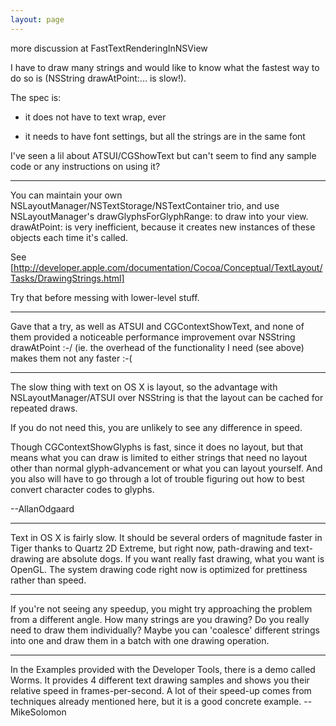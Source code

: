 ```yaml
---
layout: page
---
```


more discussion at FastTextRenderingInNSView

I have to draw many strings and would like to know what the fastest way to do so is (NSString drawAtPoint:... is slow!).

The spec is:

- it does not have to text wrap, ever

- it needs to have font settings, but all the strings are in the same font


I've seen a lil about ATSUI/CGShowText but can't seem to find any sample code or any instructions on using it?

----

You can maintain your own NSLayoutManager/NSTextStorage/NSTextContainer trio, and use NSLayoutManager's     drawGlyphsForGlyphRange: to draw into your view.     drawAtPoint: is very inefficient, because it creates new instances of these objects each time it's called. 

See [http://developer.apple.com/documentation/Cocoa/Conceptual/TextLayout/Tasks/DrawingStrings.html]

Try that before messing with lower-level stuff.

----

Gave that a try, as well as ATSUI and CGContextShowText, and none of them provided a noticeable performance improvement ovar NSString drawAtPoint :-/ (ie. the overhead of the functionality I need (see above) makes them not any faster :-(

----

The slow thing with text on OS X is layout, so the advantage with NSLayoutManager/ATSUI over NSString is that the layout can be cached for repeated draws.

If you do not need this, you are unlikely to see any difference in speed.

Though CGContextShowGlyphs is fast, since it does no layout, but that means what you can draw is limited to either strings that need no layout other than normal glyph-advancement or what you can layout yourself. And you also will have to go through a lot of trouble figuring out how to best convert character codes to glyphs.

--AllanOdgaard

----

Text in OS X is fairly slow. It should be several orders of magnitude faster in Tiger thanks to Quartz 2D Extreme, but right now, path-drawing and text-drawing are absolute dogs. If you want really fast drawing, what you want is OpenGL. The system drawing code right now is optimized for prettiness rather than speed.

----

If you're not seeing any speedup, you might try approaching the problem from a different angle. How many strings are you drawing? Do you really need to draw them individually? Maybe you can 'coalesce' different strings into one and draw them in a batch with one drawing operation.

----

In the Examples provided with the Developer Tools, there is a demo called Worms.  It provides 4 different text drawing samples and shows you their relative speed in frames-per-second.  A lot of their speed-up comes from techniques already mentioned here, but it is a good concrete example.  --MikeSolomon
